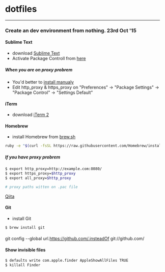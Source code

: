 # dotfiles


---


### Create an dev environment from nothing. 23rd Oct '15


#### Sublime Text

- download [Sublime Text](http://www.sublimetext.com/)
- Activate Package Controll from [here]()


##### When you are on proxy probrem

- You'd better to [install manualy](https://packagecontrol.io/installation#st2)
- Edit http_proxy & https_proxy on "Preferences" -> "Package Settings" -> "Package Control" -> "Settings Default"


#### iTerm

- download [iTerm 2](https://www.iterm2.com/)


#### Homebrew

- install Homebrew from [brew.sh](http://brew.sh/)

```zsh
ruby -e "$(curl -fsSL https://raw.githubusercontent.com/Homebrew/install/master/install)"
```


##### If you have proxy probrem

```zsh
$ export http_proxy=http://example.com:8080/
$ export https_proxy=$http_proxy
$ export all_proxy=$http_proxy

# proxy paths witten on .pac file
```

[Qiita](http://qiita.com/gishi_yama/items/2e92d3d72e21c74704cb)


#### Git

- install Git

```zsh
$ brew install git
```

#### 

git config --global url.https://github.com/.insteadOf git://github.com/


#### Show invisible files

```zsh
$ defaults write com.apple.finder AppleShowAllFiles TRUE
$ killall Finder
```


